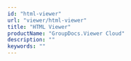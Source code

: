 ```yaml
---
id: "html-viewer"
url: "viewer/html-viewer"
title: "HTML Viewer"
productName: "GroupDocs.Viewer Cloud"
description: ""
keywords: ""
---
```



